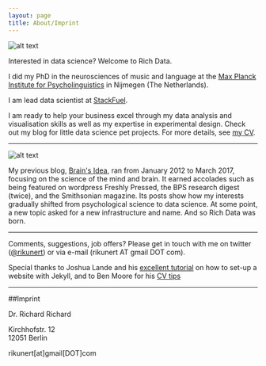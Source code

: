 ```yaml
---
layout: page
title: About/Imprint
---
```


![alt text](https://github.com/rikunert/rikunert.github.io/raw/master/pictures/RichardKunert_002_MvD_small-300x300.jpg "Richard Kunert, PhD")


Interested in data science? Welcome to Rich Data.

I did my PhD in the neurosciences of music and language at the [Max Planck Institute
for Psycholinguistics](http://www.mpi.nl/) in Nijmegen (The Netherlands).

I am lead data scientist at [StackFuel](https://stackfuel.com/).

I am ready to help your business excel through my data analysis and visualisation skills as well as my expertise in experimental design.
Check out my blog for little data science pet projects.
For more details, see [my CV](http://rikunert.com/cv).

***
![alt text](https://github.com/rikunert/rikunert.github.io/raw/master/pictures/brainsidea_logo.png "Brain's Idea logo")

My previous blog, [Brain's Idea](https://brainsidea.wordpress.com/), ran from January 2012 to March 2017, focusing on the science of the mind and brain.
It earned accolades such as being featured on wordpress Freshly Pressed, the BPS research digest (twice), and the Smithsonian magazine.
Its posts show how my interests gradually shifted from psychological science to data science.
At some point, a new topic asked for a new infrastructure and name.
And so Rich Data was born.

***
Comments, suggestions, job offers? Please get in touch with me on twitter ([@rikunert](https://twitter.com/rikunert)) or via e-mail (rikunert AT gmail DOT com).

Special thanks to Joshua Lande and his [excellent tutorial](http://joshualande.com/jekyll-github-pages-poole) on how to set-up a website with Jekyll, and to Ben Moore for his [CV tips](http://blm.io/blog/markdown-academic-cv/)
***

##Imprint

Dr. Richard Richard

Kirchhofstr. 12  
12051 Berlin

rikunert[at]gmail[DOT]com
